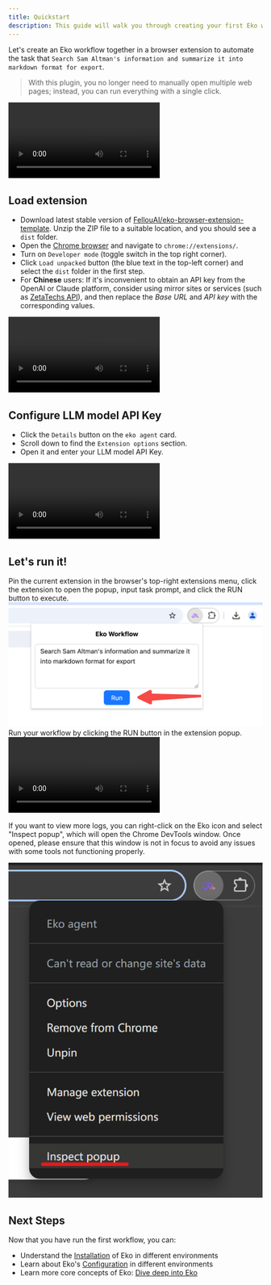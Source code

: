 ```yaml
---
title: Quickstart
description: This guide will walk you through creating your first Eko workflow in a browser extension environment.
---
```


Let's create an Eko workflow together in a browser extension to automate the task that `Search Sam Altman's information and summarize it into markdown format for export`. 

> With this plugin, you no longer need to manually open multiple web pages; instead, you can run everything with a single click.

<video controls>
  <source src="/docs/quickstart.mov" />
</video>

## Load extension

- Download latest stable version of [FellouAI/eko-browser-extension-template](https://github.com/FellouAI/eko-browser-extension-template/releases). Unzip the ZIP file to a suitable location, and you should see a `dist` folder.
- Open the [Chrome browser](https://www.google.com/chrome/) and navigate to `chrome://extensions/`.
- Turn on `Developer mode` (toggle switch in the top right corner).
- Click `Load unpacked` button (the blue text in the top-left corner) and select the `dist` folder in the first step.
- For **Chinese** users: If it's inconvenient to obtain an API key from the OpenAI or Claude platform, consider using mirror sites or services (such as [ZetaTechs API](https://api.zetatechs.com/)), and then replace the *Base URL* and *API key* with the corresponding values.

<video controls>
  <source src="/docs/load_extension.mov" />
</video>

## Configure LLM model API Key

- Click the `Details` button on the `eko agent` card.
- Scroll down to find the `Extension options` section.
- Open it and enter your LLM model API Key.

<video controls>
  <source src="/docs/config_llm.mov" />
</video>

## Let's run it!
Pin the current extension in the browser's top-right extensions menu, click the extension to open the popup, input task prompt, and click the RUN button to execute.
![](../assets/run_extension2.png)
Run your workflow by clicking the RUN button in the extension popup.
<video controls>
  <source src="/docs/quickstart.mov" />
</video>

If you want to view more logs, you can right-click on the Eko icon and select "Inspect popup", which will open the Chrome DevTools window. Once opened, please ensure that this window is not in focus to avoid any issues with some tools not functioning properly.

![](../assets/inspect-popup.png)

## Next Steps

Now that you have run the first workflow, you can:

- Understand the [Installation](/docs/first-steps/installation) of Eko in different environments
- Learn about Eko's [Configuration](/docs/first-steps/configuration) in different environments
- Learn more core concepts of Eko: [Dive deep into Eko](/docs/first-steps/dive-deep)
